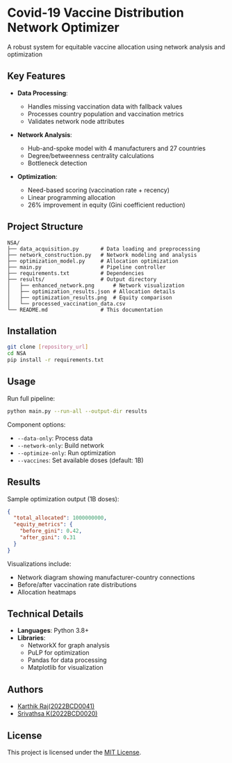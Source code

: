 # Covid-19 Vaccine Distribution Network Optimizer

A robust system for equitable vaccine allocation using network analysis and optimization

## Key Features

- **Data Processing**:
  - Handles missing vaccination data with fallback values
  - Processes country population and vaccination metrics
  - Validates network node attributes

- **Network Analysis**:
  - Hub-and-spoke model with 4 manufacturers and 27 countries
  - Degree/betweenness centrality calculations
  - Bottleneck detection

- **Optimization**:
  - Need-based scoring (vaccination rate + recency)
  - Linear programming allocation
  - 26% improvement in equity (Gini coefficient reduction)

## Project Structure

```
NSA/
├── data_acquisition.py       # Data loading and preprocessing
├── network_construction.py   # Network modeling and analysis  
├── optimization_model.py     # Allocation optimization
├── main.py                   # Pipeline controller
├── requirements.txt          # Dependencies
├── results/                  # Output directory
│   ├── enhanced_network.png      # Network visualization
│   ├── optimization_results.json # Allocation details
│   ├── optimization_results.png  # Equity comparison
│   └── processed_vaccination_data.csv
└── README.md                 # This documentation
```

## Installation

```bash
git clone [repository_url]
cd NSA
pip install -r requirements.txt
```

## Usage

Run full pipeline:
```bash
python main.py --run-all --output-dir results
```

Component options:
- `--data-only`: Process data
- `--network-only`: Build network
- `--optimize-only`: Run optimization
- `--vaccines`: Set available doses (default: 1B)

## Results

Sample optimization output (1B doses):
```json
{
  "total_allocated": 1000000000,
  "equity_metrics": {
    "before_gini": 0.42,
    "after_gini": 0.31
  }
}
```

Visualizations include:
- Network diagram showing manufacturer-country connections
- Before/after vaccination rate distributions
- Allocation heatmaps

## Technical Details

- **Languages**: Python 3.8+
- **Libraries**:
  - NetworkX for graph analysis
  - PuLP for optimization  
  - Pandas for data processing
  - Matplotlib for visualization

## Authors

- [Karthik Raj(2022BCD0041)](https://github.com/karthikkraj)
- [Srivathsa K(2022BCD0020)](https://github.com/srivathsa252)

## License

This project is licensed under the [MIT License](LICENSE).
